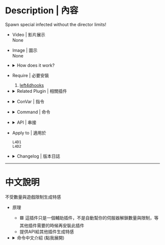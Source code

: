 # Description | 內容
Spawn special infected without the director limits!

* Video | 影片展示
<br/>None

* Image | 圖示
<br/>None

* <details><summary>How does it work?</summary>

	* 🟥 This plugin does not unlock your server special infected limit automatically. Don't install this plugin until other plugins require this plugin
	* Provide API for other plugins to help spawn special infected without the director limits.
	* Admin can type ```!sm_mdzs``` to open menu to spawn special infected without the director limits.
</details>

* Require | 必要安裝
	1. [left4dhooks](https://forums.alliedmods.net/showthread.php?t=321696)

* <details><summary>Related Plugin | 相關插件</summary>

	1. [l4d_tankhelper](/l4d_tankhelper): Tanks throw Tank/S.I./Witch/Hittable instead of rock
		> Tank不扔石頭而是扔出特感/Tank/Witch/車子
	2. [l4d_together](https://github.com/fbef0102/Game-Private_Plugin/tree/main/l4d_together): A simple anti - runner system , punish the runner by spawn SI behind her.
		> 離隊伍太遠的玩家，特感代替月亮懲罰你
	3. [l4d_tank_spawn](https://github.com/fbef0102/Game-Private_Plugin/tree/main/Plugin_%E6%8F%92%E4%BB%B6/Tank_%E5%9D%A6%E5%85%8B/l4d_tank_spawn): Spawn multi Tanks on the map and final rescue
		> 一個關卡中或救援期間生成多隻Tank，對抗模式也適用
</details>

* <details><summary>ConVar | 指令</summary>

	None
</details>

* <details><summary>Command | 命令</summary>

	* **Spawn a special infected, bypassing the limit enforced by the game. (ADM required: ADMFLAG_ROOT)**
		```php
		sm_dzspawn <witch|witch_bride|smoker|boomer|hunter|spitter|jockey|charger|tank|infected> <number> <0:Crosshair, 1:Self Position>
		```

	* **Open a menu to spawn a special infected, bypassing the limit enforced by the game. (ADM required: ADMFLAG_ROOT)**
		```php
		sm_mdzs
		```
</details>

* <details><summary>API | 串接</summary>

	```php
	Registers a library name: spawn_infected_nolimit
	```
	* ```scripting\include\spawn_infected_nolimit.inc```
</details>

* Apply to | 適用於
	```
	L4D1
	L4D2
	```

* <details><summary>Changelog | 版本日誌</summary>

	* v1.3h (2024-3-15)
		* Use better way to spawn witch and bride witch
		* Require left4dhooks
		* Update API

	* v1.2h (2024-2-14)
		* Safetly create entity if server too many entities 

	* v1.1h (2024-1-27)
		* Updated L4D1 Gamedata 

	* v1.0h (2023-10-27)
		* Add inc file

	* v1.2.4 (2023-5-10)
		* Update API

	* v1.2.3 (2023-3-12)
		* Create Native API

	* v1.2.2
		* [Original Plugin by Shadowysn](https://forums.alliedmods.net/showthread.php?t=320849)
</details>

- - - -
# 中文說明
不受數量與遊戲限制生成特感

* 原理
	* 🟥 這插件只是一個輔助插件，不是自動幫你的伺服器解鎖數量與限制，等其他插件需要的時候再安裝此插件
	* 提供API給其他插件生成特感

* <details><summary>命令中文介紹 (點我展開)</summary>

	* **生成特感, 不會受到導演系統限制 (權限: ADMFLAG_ROOT)**
		```php
		sm_dzspawn <witch|witch_bride|smoker|boomer|hunter|spitter|jockey|charger|tank|infected> <數量> <0:準心指向, 1:自己身上>
		```

	* **打開選單生成特感, 不會受到導演系統限制 (權限: ADMFLAG_ROOT)**
		```php
		sm_mdzs
		```
</details>

